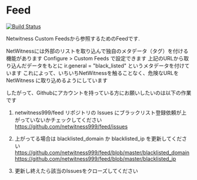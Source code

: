 # Feed
[![Build Status](https://travis-ci.org/netwitness999/feed.svg?branch=master)](https://travis-ci.org/netwitness999/feed)

Netwitness Custom Feedsから参照するためのFeedです.

NetWitnessには外部のリストを取り込んで独自のメタデータ（タグ）を付ける機能があります
Configure > Custom Feeds で設定できます
上記のURLから取り込んだデータをもとに ir.general = "black_listed" というメタデータを付けています
これによって、いちいちNetWitnessを触ることなく、危険なURLを NetWitness に取り込めるようにしています
 
したがって、Githubにアカウントを持っている方にお願いしたいのは以下の作業です
 
1. netwitness999/feed リポジトリの Issues にブラックリスト登録依頼が上がっていないかチェックしてください
https://github.com/netwitness999/feed/issues

2. 上がってる場合は blacklisted_domain か blacklisted_ip を更新してください
https://github.com/netwitness999/feed/blob/master/blacklisted_domain
https://github.com/netwitness999/feed/blob/master/blacklisted_ip

3. 更新し終えたら該当のIssuesをクローズしてください
